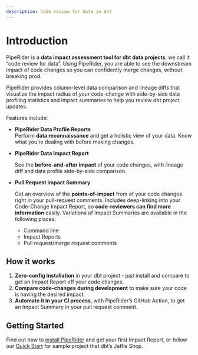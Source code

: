 ```yaml
---
description: Code review for data in dbt
---
```


# Introduction

PipeRider is a **data impact assessment tool for dbt data projects**, we call it “code review for data”. Using PipeRider, you are able to see the downstream impact of code changes so you can confidently merge changes, without breaking prod.

PipeRider provides column-level data comparison and lineage diffs that visualize the impact radius of your code-change with side-by-side data profiling statistics and impact summaries to help you review dbt project updates.

Features include:

* **PipeRider Data Profile Reports**\
  Perform **data reconnaissance** and get a holistic view of your data. Know what you’re dealing with before making changes.
*   **PipeRider Data Impact Report**

    See the **before-and-after impact** of your code changes, with lineage diff and data profile side-by-side comparison.
*   **Pull Request Impact Summary**

    Get an overview of the **points-of-impact** from of your code changes right in your pull-request comments. Includes deep-linking into your Code-Change Impact Report, so **code-reviewers can find more information** easily. Variations of Impact Summaries are available in the following places:

    * Command line
    * Impact Reports
    * Pull request/merge request comments

## How it works

1. **Zero-config installation** in your dbt project - just install and compare to get an Impact Report off your code changes.
2. **Compare code-changes** **during development** to make sure your code is having the desired impact.
3. **Automate it in your CI process**, with PipeRider’s GitHub Action, to get an Impact Summary in your pull request comment.&#x20;

## Getting Started

Find out how to [install PipeRider](get-started/install-piperider.md) and get your first Impact Report, or follow our [Quick Start](get-started/quick-start.md) for sample project that dbt’s Jaffle Shop.
